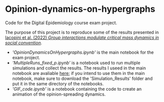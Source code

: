 # Opinion-dynamics-on-hypergraphs
Code for the Digital Epidemiology course exam project.

The purpose of this project is to reproduce some of the results presented in [Iacopini et al. (2022) _Group interactions modulate critical mass dynamics in social convention_](https://doi.org/10.1038/s42005-022-00845-y).  

* _'OpinionDynamicsOnHypergraphs.ipynb'_ is the main notebook for the exam project.  
* _'MultipleRuns_fixed_p.ipynb'_ is a notebook used to run multiple simulations and collect the results. The results I useed in the main notebook are avaliable [here](https://drive.google.com/drive/folders/1_Z69ZHok8SPWF0oeDT8mmLmIu5DTYCz1?usp=drive_link); if you intend to use them in the main notebook, make sure to download the 'Simulation_Results' folder and put it in the same directory of the notebooks.  
* _'GIF_code.ipynb'_ is a notebook containing the code to create an animation of the opinion-spreading dynamics.

 
